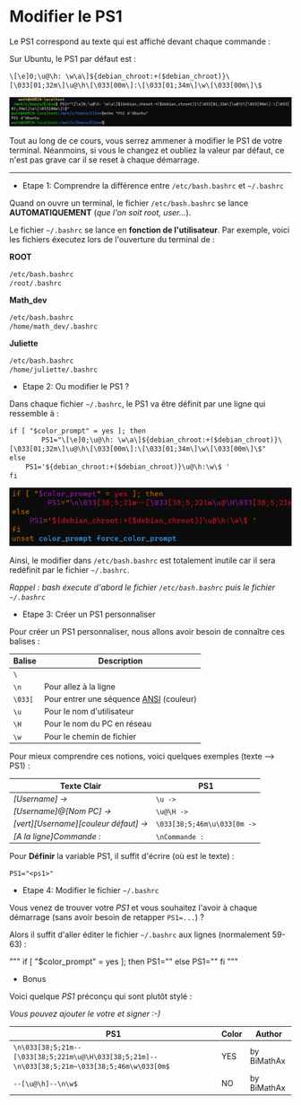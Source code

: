 # Modifier le PS1

Le PS1 correspond au texte qui est affiché devant chaque commande :

[](/img/img2.png)

Sur Ubuntu, le PS1 par défaut est :

```
\[\e]0;\u@\h: \w\a\]${debian_chroot:+($debian_chroot)}\[\033[01;32m\]\u@\h\[\033[00m\]:\[\033[01;34m\]\w\[\033[00m\]\$
```

<img src="img/6.PNG">

Tout au long de ce cours, vous serrez ammener à modifier le PS1 de votre terminal. Néanmoins, si vous le changez et oubliez la valeur par défaut, ce n'est pas grave car il se reset à chaque démarrage. 

_________________________________________________

- Etape 1: Comprendre la différence entre ``/etc/bash.bashrc`` et ``~/.bashrc``

Quand on ouvre un terminal, le fichier ``/etc/bash.bashrc`` se lance **AUTOMATIQUEMENT** (*que l'on soit root, user...*).

Le fichier ``~/.bashrc`` se lance en **fonction de l'utilisateur**.
Par exemple, voici les fichiers éxecutez lors de l'ouverture du terminal de :

**ROOT**
```
/etc/bash.bashrc
/root/.bashrc
```

**Math_dev**
```
/etc/bash.bashrc
/home/math_dev/.bashrc
```

**Juliette**
```
/etc/bash.bashrc
/home/juliette/.bashrc
```

- Etape 2: Ou modifier le PS1 ?

Dans chaque fichier ```~/.bashrc```, le PS1 va être définit par une ligne qui ressemble à :

```
if [ "$color_prompt" = yes ]; then
        PS1="\[\e]0;\u@\h: \w\a\]${debian_chroot:+($debian_chroot)}\[\033[01;32m\]\u@\h\[\033[00m\]:\[\033[01;34m\]\w\[\033[00m\]\$"
else
    PS1='${debian_chroot:+($debian_chroot)}\u@\h:\w\$ '
fi
```

<img src="img/7.PNG">


Ainsi, le modifier dans ```/etc/bash.bashrc``` est totalement inutile car il sera redéfinit par le fichier ```~/.bashrc```.

*Rappel : bash éxecute d'abord le fichier ``/etc/bash.bashrc`` puis le fichier ``~/.bashrc``*

- Etape 3: Créer un PS1 personnaliser

Pour créer un PS1 personnaliser, nous allons avoir besoin de connaître ces balises :

|Balise|Description|
|---|---|
|``\``||
|``\n``|Pour allez à la ligne|
|``\033[``|Pour entrer une séquence [ANSI](https://github.com/MathKode/ANSI-and-Python/blob/main/README.md) (couleur) |
|``\u``|Pour le nom d'utilisateur|
|``\H``|Pour le nom du PC en réseau|
|``\w``|Pour le chemin de fichier|

Pour mieux comprendre ces notions, voici quelques exemples (texte --> PS1) :

|Texte Clair|PS1|
|---|---|
|*[Username] ->* | ```\u ->```|
|*[Username]@[Nom PC] ->* | ```\u@\H ->```|
|*[vert][Username][couleur défaut] ->* |```\033[38;5;46m\u\033[0m ->```|
|*[A la ligne]Commande :* |```\nCommande :```|

Pour **Définir** la variable PS1, il suffit d'écrire (où <ps1> est le texte) :

``` 
PS1="<ps1>"
```

- Etape 4: Modifier le fichier ``~/.bashrc``

Vous venez de trouver votre *PS1* et vous souhaitez l'avoir à chaque démarrage (sans avoir besoin de retapper ```PS1=...```) ?

Alors il suffit d'aller éditer le fichier ``~/.bashrc`` aux lignes (normalement 59-63) :

"""
if [ "$color_prompt" = yes ]; then
        PS1="<ps1>"
else
    PS1="<ps1 sans couleur>"
fi
"""

- Bonus

Voici quelque *PS1* préconçu qui sont plutôt stylé :

*Vous pouvez ajouter le votre et signer :-)*

|PS1|Color|Author|
|---|---|---|
|``\n\033[38;5;21m--[\033[38;5;221m\u@\H\033[38;5;21m]--\n\033[38;5;21m~\033[38;5;46m\w\033[0m$ ``|YES |by BiMathAx|
|``--[\u@\h]--\n\w$ ``|NO|by BiMathAx|


